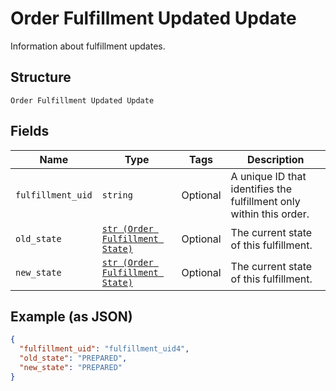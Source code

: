 
# Order Fulfillment Updated Update

Information about fulfillment updates.

## Structure

`Order Fulfillment Updated Update`

## Fields

| Name | Type | Tags | Description |
|  --- | --- | --- | --- |
| `fulfillment_uid` | `string` | Optional | A unique ID that identifies the fulfillment only within this order. |
| `old_state` | [`str (Order Fulfillment State)`](../../doc/models/order-fulfillment-state.md) | Optional | The current state of this fulfillment. |
| `new_state` | [`str (Order Fulfillment State)`](../../doc/models/order-fulfillment-state.md) | Optional | The current state of this fulfillment. |

## Example (as JSON)

```json
{
  "fulfillment_uid": "fulfillment_uid4",
  "old_state": "PREPARED",
  "new_state": "PREPARED"
}
```

